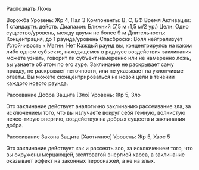 
Распознать Ложь

Ворожба
Уровень: Жр 4, Пал 3
Компоненты: В, С, БФ
Время Активации: 1 стандартн. действ.
Диапазон: Ближний (7,5 м+1,5 м/2 ур.)
Цели: Одно существо/уровень, между
двумя не более 9 м
Длительность: Концентрация, до 1
раунда/уровень
Спасброски: Воля нейтрализует
Устойчивость к Магии: Нет
Каждый раунд вы, концентрируясь на
каком либо одном субъекте, находящемся в радиусе воздействия заклинания можете узнать, говорит ли субъект
намеренно или не намеренно ложь, вы
узнаете об этом по его ауре. Заклинание
не раскрывает саму правду, не раскрывает неточности, или не указывает на
уклончивые ответы. Вы можете сконцентрироваться на новой цели в течении каждого нового раунда.

Рассевание Добра
Защита [Зло]
Уровень: Жр 5, Зло

Это заклинание действует аналогично
заклинанию рассеивание зла, за исключением того, что вы излучаете вокруг
себя темную, волнистую нечес-тивую
энергию, воздействуя на добрых существ и заклинания добра.

Рассеивание Закона
Защита [Хаотичное]
Уровень: Жр 5, Хаос 5

Это заклинание действует как и рассеять зло, за исключением того, что
вы окружены мерцающей, желтоватой
энергией хаоса, а заклинание оказывает
эффект на законных персонажей, а не
на злых.